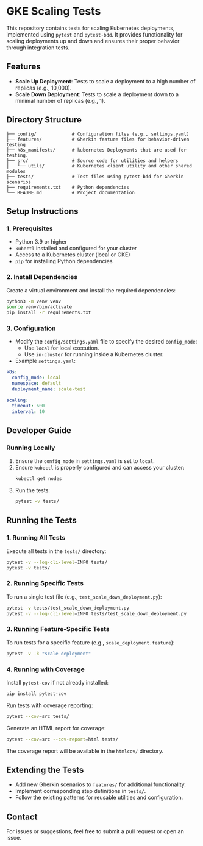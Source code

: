 
# GKE Scaling Tests

This repository contains tests for scaling Kubernetes deployments, implemented using `pytest` and `pytest-bdd`. It provides functionality for scaling deployments up and down and ensures their proper behavior through integration tests.

## **Features**
- **Scale Up Deployment**: Tests to scale a deployment to a high number of replicas (e.g., 10,000).
- **Scale Down Deployment**: Tests to scale a deployment down to a minimal number of replicas (e.g., 1).

## **Directory Structure**
```
├── config/             # Configuration files (e.g., settings.yaml)
├── features/           # Gherkin feature files for behavior-driven testing
├── k8s_manifests/      # kubernetes Deployments that are used for testing.
├── src/                # Source code for utilities and helpers
│   └── utils/          # Kubernetes client utility and other shared modules
├── tests/              # Test files using pytest-bdd for Gherkin scenarios
├── requirements.txt    # Python dependencies
└── README.md           # Project documentation
```

## **Setup Instructions**

### **1. Prerequisites**
- Python 3.9 or higher
- `kubectl` installed and configured for your cluster
- Access to a Kubernetes cluster (local or GKE)
- `pip` for installing Python dependencies

### **2. Install Dependencies**
Create a virtual environment and install the required dependencies:
```bash
python3 -m venv venv
source venv/bin/activate
pip install -r requirements.txt
```

### **3. Configuration**
- Modify the `config/settings.yaml` file to specify the desired `config_mode`:
  - Use `local` for local execution.
  - Use `in-cluster` for running inside a Kubernetes cluster.
- Example `settings.yaml`:
```yaml
k8s:
  config_mode: local
  namespace: default
  deployment_name: scale-test

scaling:
  timeout: 600
  interval: 10
```

## **Developer Guide**

### **Running Locally**
1. Ensure the `config_mode` in `settings.yaml` is set to `local`.
2. Ensure `kubectl` is properly configured and can access your cluster:
   ```bash
   kubectl get nodes
   ```
3. Run the tests:
   ```bash
   pytest -v tests/
   ```

## **Running the Tests**

### **1. Running All Tests**
Execute all tests in the `tests/` directory:
```bash
pytest -v --log-cli-level=INFO tests/
pytest -v tests/
```

### **2. Running Specific Tests**
To run a single test file (e.g., `test_scale_down_deployment.py`):
```bash
pytest -v tests/test_scale_down_deployment.py
pytest -v --log-cli-level=INFO tests/test_scale_down_deployment.py
```

### **3. Running Feature-Specific Tests**
To run tests for a specific feature (e.g., `scale_deployment.feature`):
```bash
pytest -v -k "scale deployment"
```

### **4. Running with Coverage**
Install `pytest-cov` if not already installed:
```bash
pip install pytest-cov
```

Run tests with coverage reporting:
```bash
pytest --cov=src tests/
```

Generate an HTML report for coverage:
```bash
pytest --cov=src --cov-report=html tests/
```

The coverage report will be available in the `htmlcov/` directory.

## **Extending the Tests**
- Add new Gherkin scenarios to `features/` for additional functionality.
- Implement corresponding step definitions in `tests/`.
- Follow the existing patterns for reusable utilities and configuration.

## **Contact**
For issues or suggestions, feel free to submit a pull request or open an issue.
